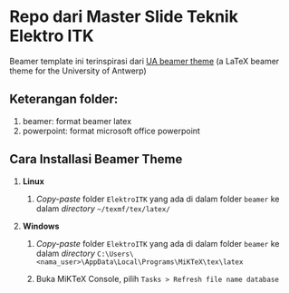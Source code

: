 # Repo dari Master Slide Teknik Elektro ITK

Beamer template ini terinspirasi dari [UA beamer theme](https://github.com/nschloe/ua-beamer) (a LaTeX beamer theme for the University of Antwerp) 

## Keterangan folder:

1. beamer: format beamer latex
2. powerpoint: format microsoft office powerpoint

## Cara Installasi Beamer Theme

1. **Linux**
    
    1. *Copy-paste* folder `ElektroITK` yang ada di dalam folder `beamer` ke dalam *directory* `~/texmf/tex/latex/`

2. **Windows**

    1. *Copy-paste* folder `ElektroITK` yang ada di dalam folder `beamer` ke dalam *directory* `C:\Users\<nama_user>\AppData\Local\Programs\MiKTeX\tex\latex`

    2. Buka MiKTeX Console, pilih `Tasks > Refresh file name database`
